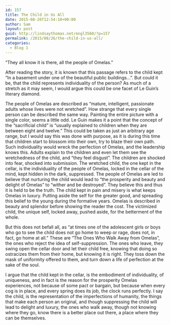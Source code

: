 ```yaml
---
id: 157
title: The Child in Us All
date: 2015-08-26T12:54:10+00:00
author: Sam
layout: post
guid: http://lindsaythomas.net/engl3560/?p=157
permalink: /2015/08/26/the-child-in-us-all/
categories:
  - Blog 1
---
```

“They all know it is there, all the people of Omelas.”

After reading the story, it is known that this passage refers to the child kept “In a basement under one of the beautiful public buildings&#8230;”. But could it be, that the child represents individuality of the person? As much of a stretch as it may seem, I would argue this could be one facet of Le Guin’s literary diamond.

The people of Omelas are described as “mature, intelligent, passionate adults whose lives were not wretched”. How strange that every single person can be described the same way. Painting the entire picture with a single color, seems a little odd. Le Guin makes it a point that the concept of the “sacrificial child” is “usually explained to children when they are between eight and twelve.” This could be taken as just an arbitrary age range, but I would say this was done with purpose, as it is during this time that children start to blossom into their own, try to blaze their own path. Such individuality would wreck the perfection of Omelas, and the leadership knows this. Adults explain to the children and even let them see the wretchedness of the child, and “they feel disgust”. The children are shocked into fear, shocked into submission. The wretched child, the one kept in the cellar, is the individuality of the people of Omelas, locked in the cellar of the mind, kept hidden in the dark, suppressed. The people of Omelas are led to believe that nurturing the child would lead to “the prosperity and beauty and delight of Omelas” to “wither and be destroyed”. They believe this and thus it is held to be the truth. The child kept in pain and misery is what keeps Omelas in luxury. Putting aside the self for the greater good, and spreading this belief to the young during the formative years. Omelas is described in beauty and splendor before showing the reader the cost. The victimized child, the unique self, locked away, pushed aside, for the betterment of the whole.

But this does not befall all, as “at times one of the adolescent girls or boys who go to see the child does not go home to weep or rage, does not, in fact, go home at all.” These are “The Ones Who Walk Away from Omelas”, the ones who reject the idea of self-suppression. The ones who leave, they swing open the cellar door and let their child free, knowing that doing so ostracizes them from their home, but knowing it is right. They toss down the mask of uniformity offered to them, and turn down a life of perfection at the sake of the soul.

I argue that the child kept in the cellar, is the embodiment of individuality, of uniqueness, and in fact is the reason for the prosperity Omelas experiences, not because of some pact or bargain, but because when every cog is in place, and every spring does its job, the clock runs perfectly. I say the child, is the representation of the imperfections of humanity, the things that make each person an original, and though suppressing the child will lead to delight and luxury, the ones who walk away, though not knowing where they go, know there is a better place out there, a place where they can be themselves.